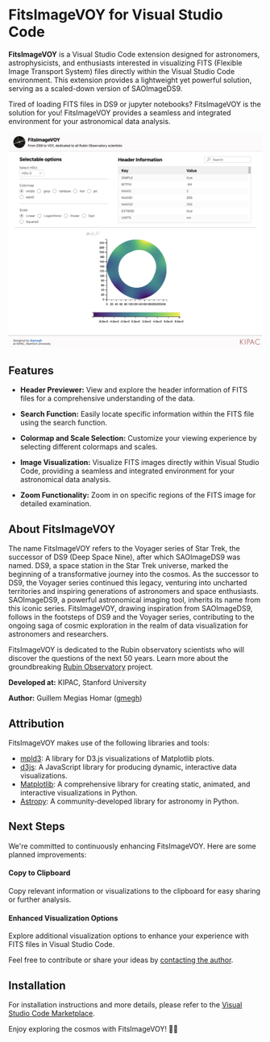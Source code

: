 # FitsImageVOY for Visual Studio Code

**FitsImageVOY** is a Visual Studio Code extension designed for astronomers, astrophysicists, and enthusiasts interested in visualizing FITS (Flexible Image Transport System) files directly within the Visual Studio Code environment. This extension provides a lightweight yet powerful solution, serving as a scaled-down version of SAOImageDS9. 

Tired of loading FITS files in DS9 or jupyter notebooks? FitsImageVOY is the solution for you! FitsImageVOY provides a seamless and integrated environment for your astronomical data analysis.

![FitsImageVOY in Action](assets/screenshot.png)


## Features

- **Header Previewer:** View and explore the header information of FITS files for a comprehensive understanding of the data.

- **Search Function:** Easily locate specific information within the FITS file using the search function.

- **Colormap and Scale Selection:** Customize your viewing experience by selecting different colormaps and scales.

- **Image Visualization:** Visualize FITS images directly within Visual Studio Code, providing a seamless and integrated environment for your astronomical data analysis.

- **Zoom Functionality:** Zoom in on specific regions of the FITS image for detailed examination.

## About FitsImageVOY

The name FitsImageVOY refers to the Voyager series of Star Trek, the successor of DS9 (Deep Space Nine), after which SAOImageDS9 was named. DS9, a space station in the Star Trek universe, marked the beginning of a transformative journey into the cosmos. As the successor to DS9, the Voyager series continued this legacy, venturing into uncharted territories and inspiring generations of astronomers and space enthusiasts. SAOImageDS9, a powerful astronomical imaging tool, inherits its name from this iconic series. FitsImageVOY, drawing inspiration from SAOImageDS9, follows in the footsteps of DS9 and the Voyager series, contributing to the ongoing saga of cosmic exploration in the realm of data visualization for astronomers and researchers.

FitsImageVOY is dedicated to the Rubin observatory scientists who will discover the questions of the next 50 years. Learn more about the groundbreaking [Rubin Observatory](https://www.lsst.org/) project. 

**Developed at:** KIPAC, Stanford University

**Author:** Guillem Megias Homar ([gmegh](https://github.com/gmegh/))

## Attribution

FitsImageVOY makes use of the following libraries and tools:

- [mpld3](https://mpld3.github.io/): A library for D3.js visualizations of Matplotlib plots.
- [d3js](https://d3js.org/): A JavaScript library for producing dynamic, interactive data visualizations.
- [Matplotlib](https://matplotlib.org/): A comprehensive library for creating static, animated, and interactive visualizations in Python.
- [Astropy](https://www.astropy.org/): A community-developed library for astronomy in Python.

## Next Steps

We're committed to continuously enhancing FitsImageVOY. Here are some planned improvements:

#### Copy to Clipboard

Copy relevant information or visualizations to the clipboard for easy sharing or further analysis.

#### Enhanced Visualization Options

Explore additional visualization options to enhance your experience with FITS files in Visual Studio Code.

Feel free to contribute or share your ideas by [contacting the author](https://github.com/gmegh/).

## Installation

For installation instructions and more details, please refer to the [Visual Studio Code Marketplace](https://marketplace.visualstudio.com/items/your-extension-name).

Enjoy exploring the cosmos with FitsImageVOY! 🌌🔭